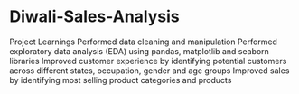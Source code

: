 # Diwali-Sales-Analysis
Project Learnings Performed data cleaning and manipulation Performed exploratory data analysis (EDA) using pandas, matplotlib and seaborn libraries Improved customer experience by identifying potential customers across different states, occupation, gender and age groups Improved sales by identifying most selling product categories and products
